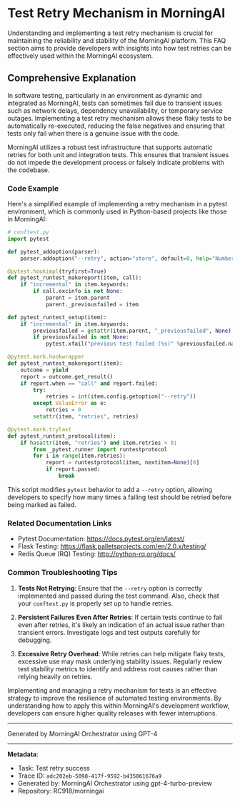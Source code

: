 # Test Retry Mechanism in MorningAI

Understanding and implementing a test retry mechanism is crucial for maintaining the reliability and stability of the MorningAI platform. This FAQ section aims to provide developers with insights into how test retries can be effectively used within the MorningAI ecosystem.

## Comprehensive Explanation

In software testing, particularly in an environment as dynamic and integrated as MorningAI, tests can sometimes fail due to transient issues such as network delays, dependency unavailability, or temporary service outages. Implementing a test retry mechanism allows these flaky tests to be automatically re-executed, reducing the false negatives and ensuring that tests only fail when there is a genuine issue with the code.

MorningAI utilizes a robust test infrastructure that supports automatic retries for both unit and integration tests. This ensures that transient issues do not impede the development process or falsely indicate problems with the codebase.

### Code Example

Here's a simplified example of implementing a retry mechanism in a pytest environment, which is commonly used in Python-based projects like those in MorningAI:

```python
# conftest.py
import pytest

def pytest_addoption(parser):
    parser.addoption("--retry", action="store", default=0, help="Number of times to retry failing tests")

@pytest.hookimpl(tryfirst=True)
def pytest_runtest_makereport(item, call):
    if "incremental" in item.keywords:
        if call.excinfo is not None:
            parent = item.parent
            parent._previousfailed = item

def pytest_runtest_setup(item):
    if "incremental" in item.keywords:
        previousfailed = getattr(item.parent, "_previousfailed", None)
        if previousfailed is not None:
            pytest.xfail("previous test failed (%s)" %previousfailed.name)

@pytest.mark.hookwrapper
def pytest_runtest_makereport(item):
    outcome = yield
    report = outcome.get_result()
    if report.when == "call" and report.failed:
        try:
            retries = int(item.config.getoption("--retry"))
        except ValueError as e:
            retries = 0
        setattr(item, "retries", retries)

@pytest.mark.trylast
def pytest_runtest_protocol(item):
    if hasattr(item, "retries") and item.retries > 0:
        from _pytest.runner import runtestprotocol
        for i in range(item.retries):
            report = runtestprotocol(item, nextitem=None)[0]
            if report.passed:
                break
```

This script modifies `pytest` behavior to add a `--retry` option, allowing developers to specify how many times a failing test should be retried before being marked as failed.

### Related Documentation Links

- Pytest Documentation: https://docs.pytest.org/en/latest/
- Flask Testing: https://flask.palletsprojects.com/en/2.0.x/testing/
- Redis Queue (RQ) Testing: http://python-rq.org/docs/

### Common Troubleshooting Tips

1. **Tests Not Retrying**: Ensure that the `--retry` option is correctly implemented and passed during the test command. Also, check that your `conftest.py` is properly set up to handle retries.
   
2. **Persistent Failures Even After Retries**: If certain tests continue to fail even after retries, it's likely an indication of an actual issue rather than transient errors. Investigate logs and test outputs carefully for debugging.
   
3. **Excessive Retry Overhead**: While retries can help mitigate flaky tests, excessive use may mask underlying stability issues. Regularly review test stability metrics to identify and address root causes rather than relying heavily on retries.

Implementing and managing a retry mechanism for tests is an effective strategy to improve the resilience of automated testing environments. By understanding how to apply this within MorningAI's development workflow, developers can ensure higher quality releases with fewer interruptions.

---
Generated by MorningAI Orchestrator using GPT-4

---

**Metadata**:
- Task: Test retry success
- Trace ID: `adc202eb-5098-417f-9592-b435861676a9`
- Generated by: MorningAI Orchestrator using gpt-4-turbo-preview
- Repository: RC918/morningai
